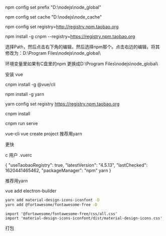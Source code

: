 npm config set prefix "D:\nodejs\node_global"

 

npm config set cache "D:\nodejs\node_cache"

 

npm config set registry=http://registry.npm.taobao.org 

npm install -g cnpm --registry=https://registry.npm.taobao.org



选择Path，然后点击右下角的编辑，然后选择npm那个。点击右边的编辑，将其修改为：D:\Program Files\nodejs\node_global\

环境变量里如果有C盘里的npm 更换成D:\Program Files\nodejs\node_global\



安装 vue

cnpm install -g @vue/cli 



npm install -g yarn

yarn config set registry https://registry.npm.taobao.org





cnpm install 

cnpm run serve





vue-cli vue create project 推荐用yarn

更快

c 用户 .vuerc

{
  "useTaobaoRegistry": true,
  "latestVersion": "4.5.13",
  "lastChecked": 1620441465462,
  "packageManager": "npm" yarn
}



推荐用yarn

 vue add electron-builder

```bash
yarn add material-design-icons-iconfont -D
yarn add @fortawesome/fontawesome-free -D
```



```
import '@fortawesome/fontawesome-free/css/all.css'
import 'material-design-icons-iconfont/dist/material-design-icons.css' 
```



打包

